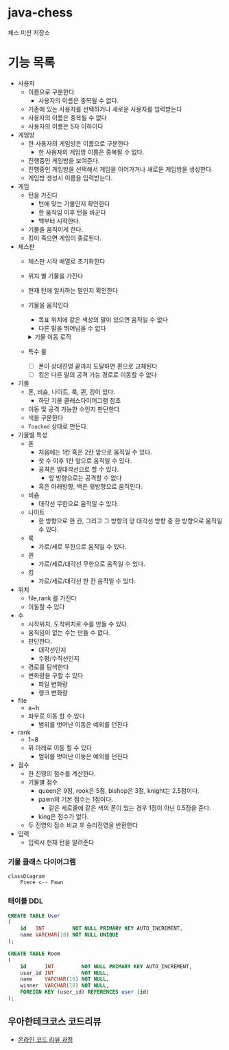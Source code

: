 # java-chess

체스 미션 저장소

# 기능 목록

- 사용자
    - 이름으로 구분한다
        - 사용자의 이름은 중복될 수 없다.
    - 기존에 있는 사용자를 선택하거나 새로운 사용자를 입력받는다
    - 사용자의 이름은 중복될 수 없다
    - 사용자의 이름은 5자 이하이다
- 게임방
    - 한 사용자의 게임방은 이름으로 구분한다
        - 한 사용자의 게임방 이름은 중복될 수 없다.
    - 진행중인 게임방을 보여준다.
    - 진행중인 게임방을 선택해서 게임을 이어가거나 새로운 게임방을 생성한다.
    - 게임방 생성시 이름을 입력받는다.
- 게임
    - 턴을 가진다
        - 턴에 맞는 기물인지 확인한다
        - 한 움직임 이후 턴을 바꾼다
        - 백부터 시작한다.
    - 기물을 움직이게 한다.
    - 킹이 죽으면 게임이 종료된다.
- 체스판
    - 체스판 시작 배열로 초기화한다
    - 위치 별 기물을 가진다
    - 현재 턴에 일치하는 말인지 확인한다
    - 기물을 움직인다
        - 목표 위치에 같은 색상의 말이 있으면 움직일 수 없다
        - 다른 말을 뛰어넘을 수 없다
        <details>
            <summary>기물 이동 로직</summary>

        0. 출발 위치에 기물이 존재하는지 확인한다.
        1. 목표 위치에 기물이 존재하는지 확인한다.
        2. 기물이 목표 위치에 도달할 수 있는지 확인한다.
        3. 목표에 도달하는중 다른 기물이 있는지 확인한다.
        4. 위치를 바꾼다.
        </details>
    - 특수 룰
        - [ ] 폰이 상대진영 끝까지 도달하면 퀸으로 교체된다
        - [ ] 킹은 다른 말의 공격 가능 경로로 이동할 수 없다
- 기물
    - 폰, 비숍, 나이트, 룩, 퀸, 킹이 있다.
        - 하단 기물 클래스다이어그램 참조
    - 이동 및 공격 가능한 수인지 판단한다
    - 색을 구분한다
    - `Touched` 상태로 만든다.
- 기물별 특성
    - 폰
        - 처음에는 1칸 혹은 2칸 앞으로 움직일 수 있다.
        - 첫 수 이후 1칸 앞으로 움직일 수 있다.
        - 공격은 앞대각선으로 할 수 있다.
            - 앞 방향으로는 공격할 수 없다
        - 흑은 아래방향, 백은 윗방향으로 움직인다.
    - 비숍
        - 대각선 무한으로 움직일 수 있다.
    - 나이트
        - 한 방향으로 한 칸, 그리고 그 방향의 양 대각선 방향 중 한 방향으로 움직일 수 있다.
    - 룩
        - 가로/세로 무한으로 움직일 수 있다.
    - 퀸
        - 가로/세로/대각선 무한으로 움직일 수 있다.
    - 킹
        - 가로/세로/대각선 한 칸 움직일 수 있다.
- 위치
    - file,rank 를 가진다
    - 이동할 수 있다
- 수
    - 시작위치, 도착위치로 수를 만들 수 있다.
    - 움직임이 없는 수는 만들 수 없다.
    - 판단한다.
        - 대각선인지
        - 수평/수직선인지
    - 경로를 탐색한다
    - 변화량을 구할 수 있다
        - 파일 변화량
        - 랭크 변화량
- file
    - a~h
    - 좌우로 이동 할 수 있다
        - 범위를 벗어난 이동은 예외를 던진다
- rank
    - 1~8
    - 위 아래로 이동 할 수 있다
        - 범위를 벗어난 이동은 예외를 던진다
- 점수
    - 한 진영의 점수를 계산한다.
    - 기물별 점수
        - queen은 9점, rook은 5점, bishop은 3점, knight는 2.5점이다.
        - pawn의 기본 점수는 1점이다.
            - 같은 세로줄에 같은 색의 폰이 있는 경우 1점이 아닌 0.5점을 준다.
        - king은 점수가 없다.
    - 두 진영의 점수 비교 후 승리진영을 반환한다
- 입력
    - 입력시 현재 턴을 알려준다

### 기물 클래스 다이어그램

```mermaid
classDiagram
    Piece <-- Pawn
```

### 테이블 DDL

```sql
CREATE TABLE User
(
    id   INT         NOT NULL PRIMARY KEY AUTO_INCREMENT,
    name VARCHAR(10) NOT NULL UNIQUE
);

CREATE TABLE Room
(
    id      INT         NOT NULL PRIMARY KEY AUTO_INCREMENT,
    user_id INT         NOT NULL,
    name    VARCHAR(10) NOT NULL,
    winner  VARCHAR(10) NOT NULL,
    FOREIGN KEY (user_id) REFERENCES user (id)
);

```

## 우아한테크코스 코드리뷰

- [온라인 코드 리뷰 과정](https://github.com/woowacourse/woowacourse-docs/blob/master/maincourse/README.md)
